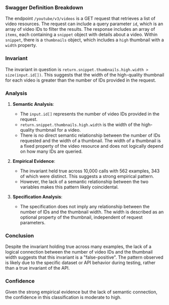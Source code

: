 ### Swagger Definition Breakdown

The endpoint `/youtube/v3/videos` is a GET request that retrieves a list of video resources. The request can include a query parameter `id`, which is an array of video IDs to filter the results. The response includes an array of `items`, each containing a `snippet` object with details about a video. Within `snippet`, there is a `thumbnails` object, which includes a `high` thumbnail with a `width` property.

### Invariant

The invariant in question is `return.snippet.thumbnails.high.width > size(input.id[])`. This suggests that the width of the high-quality thumbnail for each video is greater than the number of IDs provided in the request.

### Analysis

1. **Semantic Analysis**:
   - The `input.id[]` represents the number of video IDs provided in the request.
   - `return.snippet.thumbnails.high.width` is the width of the high-quality thumbnail for a video.
   - There is no direct semantic relationship between the number of IDs requested and the width of a thumbnail. The width of a thumbnail is a fixed property of the video resource and does not logically depend on how many IDs are queried.

2. **Empirical Evidence**:
   - The invariant held true across 10,000 calls with 562 examples, 343 of which were distinct. This suggests a strong empirical pattern.
   - However, the lack of a semantic relationship between the two variables makes this pattern likely coincidental.

3. **Specification Analysis**:
   - The specification does not imply any relationship between the number of IDs and the thumbnail width. The width is described as an optional property of the thumbnail, independent of request parameters.

### Conclusion

Despite the invariant holding true across many examples, the lack of a logical connection between the number of video IDs and the thumbnail width suggests that this invariant is a "false-positive". The pattern observed is likely due to the specific dataset or API behavior during testing, rather than a true invariant of the API.

### Confidence

Given the strong empirical evidence but the lack of semantic connection, the confidence in this classification is moderate to high.

